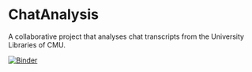 # ChatAnalysis
A collaborative project that analyses chat transcripts from the University Libraries of CMU. 

[![Binder](https://mybinder.org/badge.svg)](https://mybinder.org/v2/gh/huajinw/ChatAnalysis.git/master)
